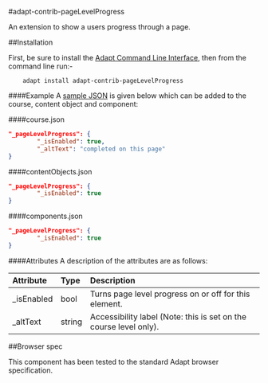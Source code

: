 #adapt-contrib-pageLevelProgress

An extension to show a users progress through a page.

##Installation

First, be sure to install the [Adapt Command Line Interface](https://github.com/adaptlearning/adapt-cli), then from the command line run:-

        adapt install adapt-contrib-pageLevelProgress

####Example
A [sample JSON](https://github.com/adaptlearning/adapt-contrib-pageLevelProgress/blob/master/example.json) is given below which can be added to the course, content object and component:

####course.json

```json
"_pageLevelProgress": {
        "_isEnabled": true,
        "_altText": "completed on this page"
}
```
####contentObjects.json

```json
"_pageLevelProgress": {
        "_isEnabled": true
}
```

####components.json

```json
"_pageLevelProgress": {
        "_isEnabled": true
}
```

####Attributes
A description of the attributes are as follows:

| Attribute                 | Type         | Description|
| :-------------------------|:-------------|:-----------|
| _isEnabled                | bool         | Turns page level progress on or off for this element. |
| _altText               | string         | Accessibility label (Note: this is set on the course level only).|

  
##Browser spec
 
This component has been tested to the standard Adapt browser specification.
